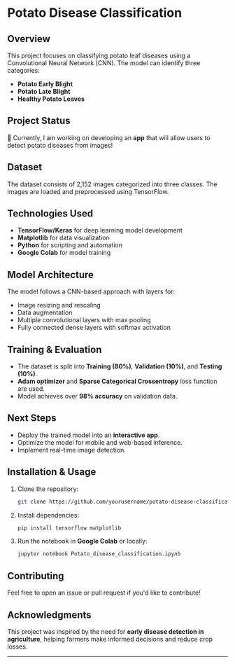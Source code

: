 # Potato Disease Classification

## Overview
This project focuses on classifying potato leaf diseases using a Convolutional Neural Network (CNN). The model can identify three categories:
- **Potato Early Blight**
- **Potato Late Blight**
- **Healthy Potato Leaves**

## Project Status
🚀 Currently, I am working on developing an **app** that will allow users to detect potato diseases from images!

## Dataset
The dataset consists of 2,152 images categorized into three classes. The images are loaded and preprocessed using TensorFlow.

## Technologies Used
- **TensorFlow/Keras** for deep learning model development
- **Matplotlib** for data visualization
- **Python** for scripting and automation
- **Google Colab** for model training

## Model Architecture
The model follows a CNN-based approach with layers for:
- Image resizing and rescaling
- Data augmentation
- Multiple convolutional layers with max pooling
- Fully connected dense layers with softmax activation

## Training & Evaluation
- The dataset is split into **Training (80%)**, **Validation (10%)**, and **Testing (10%)**.
- **Adam optimizer** and **Sparse Categorical Crossentropy** loss function are used.
- Model achieves over **98% accuracy** on validation data.

## Next Steps
- Deploy the trained model into an **interactive app**.
- Optimize the model for mobile and web-based inference.
- Implement real-time image detection.

## Installation & Usage
1. Clone the repository:
   ```bash
   git clone https://github.com/yourusername/potato-disease-classification.git
   ```
2. Install dependencies:
   ```bash
   pip install tensorflow matplotlib
   ```
3. Run the notebook in **Google Colab** or locally:
   ```bash
   jupyter notebook Potato_disease_classification.ipynb
   ```

## Contributing
Feel free to open an issue or pull request if you'd like to contribute!

## Acknowledgments
This project was inspired by the need for **early disease detection in agriculture**, helping farmers make informed decisions and reduce crop losses.

---


